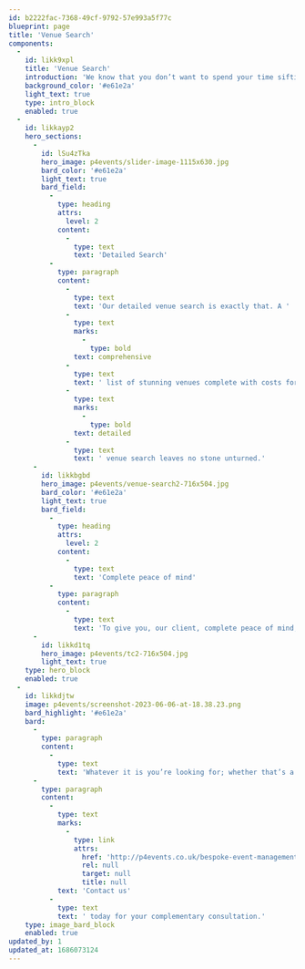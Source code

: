 ```yaml
---
id: b2222fac-7368-49cf-9792-57e993a5f77c
blueprint: page
title: 'Venue Search'
components:
  -
    id: likk9xpl
    title: 'Venue Search'
    introduction: 'We know that you don’t want to spend your time sifting through venues and negotiating contracts. Luckily for you, that’s precisely where we excel. Leave it to us and our extensive knowledge to find the right venue, at the right price.'
    background_color: '#e61e2a'
    light_text: true
    type: intro_block
    enabled: true
  -
    id: likkayp2
    hero_sections:
      -
        id: lSu4zTka
        hero_image: p4events/slider-image-1115x630.jpg
        bard_color: '#e61e2a'
        light_text: true
        bard_field:
          -
            type: heading
            attrs:
              level: 2
            content:
              -
                type: text
                text: 'Detailed Search'
          -
            type: paragraph
            content:
              -
                type: text
                text: 'Our detailed venue search is exactly that. A '
              -
                type: text
                marks:
                  -
                    type: bold
                text: comprehensive
              -
                type: text
                text: ' list of stunning venues complete with costs for both room hire and all of those added extras which you may require for your event. Our '
              -
                type: text
                marks:
                  -
                    type: bold
                text: detailed
              -
                type: text
                text: ' venue search leaves no stone unturned.'
      -
        id: likkbgbd
        hero_image: p4events/venue-search2-716x504.jpg
        bard_color: '#e61e2a'
        light_text: true
        bard_field:
          -
            type: heading
            attrs:
              level: 2
            content:
              -
                type: text
                text: 'Complete peace of mind'
          -
            type: paragraph
            content:
              -
                type: text
                text: 'To give you, our client, complete peace of mind, we will create a detailed scale layout plan to ensure that everything will fit comfortably. So you needn’t worry about having room for your guests amongst your dazzling furniture and props.'
      -
        id: likkd1tq
        hero_image: p4events/tc2-716x504.jpg
        light_text: true
    type: hero_block
    enabled: true
  -
    id: likkdjtw
    image: p4events/screenshot-2023-06-06-at-18.38.23.png
    bard_highlight: '#e61e2a'
    bard:
      -
        type: paragraph
        content:
          -
            type: text
            text: 'Whatever it is you’re looking for; whether that’s a luxury country retreat fit for a corporate weekend away, a small city centre conference room for a sales meeting, or a large space for your annual conference, exhibition or awards, we can be sure to help.'
      -
        type: paragraph
        content:
          -
            type: text
            marks:
              -
                type: link
                attrs:
                  href: 'http://p4events.co.uk/bespoke-event-management/event-enquiry/'
                  rel: null
                  target: null
                  title: null
            text: 'Contact us'
          -
            type: text
            text: ' today for your complementary consultation.'
    type: image_bard_block
    enabled: true
updated_by: 1
updated_at: 1686073124
---
```

